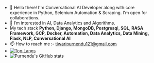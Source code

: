 - 👋 Hello there! I'm Conversational AI Developer along with core experience in Python, Selenium Automation & Scraping. I'm open for collaborations. 
- 👀 I’m interested in AI, Data Analytics and Algorithms. 
- My tech stack **Python, Django, MongoDB, Postgresql, SQL, RASA Framework, GCP, Docker, Automation, Data Analytics, Data Mining, Flask, NLP, Conversational AI** 
- 📫 How to reach me :- tiwaripurnendu121@gmail.com
- [![Top Langs](https://github-readme-stats.vercel.app/api/top-langs/?username=bittuboss601&layout=compact)](https://github.com/bittuboss601/github-readme-stats)
- ![Purnendu's GitHub stats](https://github-readme-stats.vercel.app/api?username=bittuboss601&show_icons=true&theme=radical)

<!---
bittuboss601/bittuboss601 is a ✨ special ✨ repository because its `README.md` (this file) appears on your GitHub profile.
You can click the Preview link to take a look at your changes.
--->
